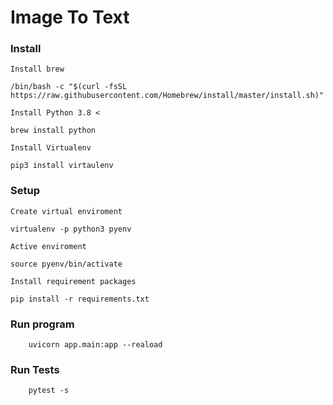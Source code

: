 # Image To Text

### Install

`Install brew`
```
/bin/bash -c "$(curl -fsSL https://raw.githubusercontent.com/Homebrew/install/master/install.sh)"
```

`Install Python 3.8 <`
```
brew install python
```

`Install Virtualenv`
```
pip3 install virtaulenv
```

### Setup

`Create virtual enviroment`
```
virtualenv -p python3 pyenv
```
`Active enviroment`
```
source pyenv/bin/activate
```

`Install requirement packages`
```
pip install -r requirements.txt
```


### Run program
```
    uvicorn app.main:app --reaload
```

### Run Tests
```
    pytest -s
```
